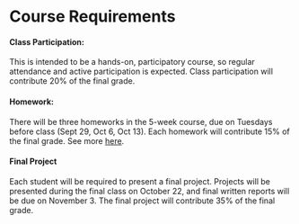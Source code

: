 
# Course Requirements

#### Class Participation:
This is intended to be a hands-on, participatory course, so regular attendance 
and active participation is expected. Class participation will contribute 20%
of the final grade.

#### Homework:
There will be three homeworks in the 5-week course, due on Tuesdays
before class (Sept 29, Oct 6, Oct 13).  Each homework will contribute 15% of the 
final grade.  See more [here](https://github.com/drphilmarshall/StatisticalMethods/blob/master/doc/Homework.md).

#### Final Project
Each student will be required to present a final project.
Projects will be presented during the final class on October 22,
and final written reports will be due on November 3.
The final project will contribute 35% of the final grade.